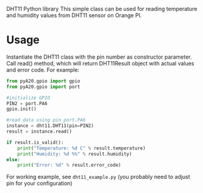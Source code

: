 DHT11 Python library
This simple class can be used for reading temperature and humidity values from DHT11 sensor on Orange PI.

# Usage

Instantiate the DHT11 class with the pin number as constructor parameter.
Call read() method, which will return DHT11Result object with actual values and error code.
For example:
```python
from pyA20.gpio import gpio
from pyA20.gpio import port

#initialize GPIO
PIN2 = port.PA6
gpio.init()

#read data using pin port.PA6
instance = dht11.DHT11(pin=PIN2)
result = instance.read()

if result.is_valid():
    print("Temperature: %d C" % result.temperature)
    print("Humidity: %d %%" % result.humidity)
else:
    print("Error: %d" % result.error_code)
```    
For working example, see `dht11_example.py` (you probably need to adjust pin for your configuration)
